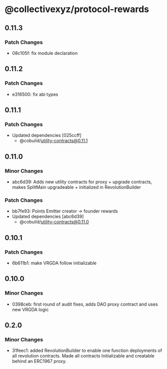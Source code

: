 # @collectivexyz/protocol-rewards

## 0.11.3

### Patch Changes

- 08c105f: fix module declaration

## 0.11.2

### Patch Changes

- e316500: fix abi types

## 0.11.1

### Patch Changes

- Updated dependencies [025ccff]
  - @cobuild/utility-contracts@0.11.1

## 0.11.0

### Minor Changes

- abc6d39: Adds new utility contracts for proxy + upgrade contracts, makes SplitMain upgradeable + initialized in RevolutionBuilder

### Patch Changes

- bb7fe93: Points Emitter creator -> founder rewards
- Updated dependencies [abc6d39]
  - @cobuild/utility-contracts@0.11.0

## 0.10.1

### Patch Changes

- 6b611b1: make VRGDA follow initializable

## 0.10.0

### Minor Changes

- 0398ceb: first round of audit fixes, adds DAO proxy contract and uses new VRGDA logic

## 0.2.0

### Minor Changes

- 31feec1: added RevolutionBuilder to enable one function deployments of all revolution contracts. Made all contracts Initializable and creatable behind an ERC1967 proxy.
